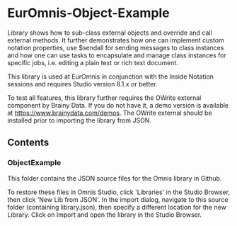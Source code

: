# EurOmnis-Object-Example

Library shows how to sub-class external objects and override and call external methods. It further demonstrates how one can implement custom notation properties, use $sendall for sending messages to class instances and how one can use tasks to encapsulate and manage class instances for specific jobs, i.e. editing a plain text or rich text document.

This library is used at EurOmnis in conjunction with the Inside Notation sessions and requires Studio version 8.1.x or better.

To test all features, this library further requires the OWrite external component by Brainy Data. If you do not have it, a demo version is available at https://www.brainydata.com/demos. The OWrite external should be installed prior to importing the library from JSON.

## Contents

### ObjectExample

This folder contains the JSON source files for the Omnis library in Github.

To restore these files in Omnis Studio, click 'Libraries' in the Studio Browser, then click 'New Lib from JSON'. In the import dialog, navigate to this source folder (containing library.json), then specify a different location for the new Library. Click on Import and open the library in the Studio Browser.
